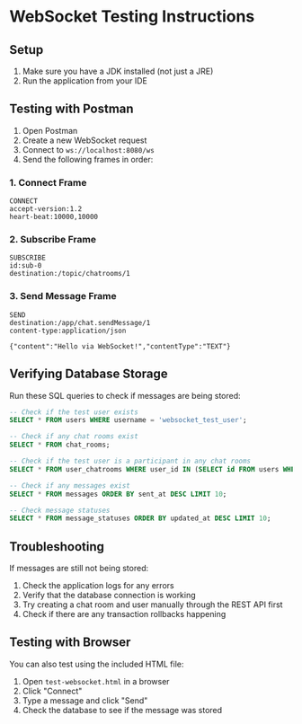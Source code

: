 # WebSocket Testing Instructions

## Setup

1. Make sure you have a JDK installed (not just a JRE)
2. Run the application from your IDE

## Testing with Postman

1. Open Postman
2. Create a new WebSocket request
3. Connect to `ws://localhost:8080/ws`
4. Send the following frames in order:

### 1. Connect Frame
```
CONNECT
accept-version:1.2
heart-beat:10000,10000

```

### 2. Subscribe Frame
```
SUBSCRIBE
id:sub-0
destination:/topic/chatrooms/1

```

### 3. Send Message Frame
```
SEND
destination:/app/chat.sendMessage/1
content-type:application/json

{"content":"Hello via WebSocket!","contentType":"TEXT"}
```

## Verifying Database Storage

Run these SQL queries to check if messages are being stored:

```sql
-- Check if the test user exists
SELECT * FROM users WHERE username = 'websocket_test_user';

-- Check if any chat rooms exist
SELECT * FROM chat_rooms;

-- Check if the test user is a participant in any chat rooms
SELECT * FROM user_chatrooms WHERE user_id IN (SELECT id FROM users WHERE username = 'websocket_test_user');

-- Check if any messages exist
SELECT * FROM messages ORDER BY sent_at DESC LIMIT 10;

-- Check message statuses
SELECT * FROM message_statuses ORDER BY updated_at DESC LIMIT 10;
```

## Troubleshooting

If messages are still not being stored:

1. Check the application logs for any errors
2. Verify that the database connection is working
3. Try creating a chat room and user manually through the REST API first
4. Check if there are any transaction rollbacks happening

## Testing with Browser

You can also test using the included HTML file:

1. Open `test-websocket.html` in a browser
2. Click "Connect"
3. Type a message and click "Send"
4. Check the database to see if the message was stored
